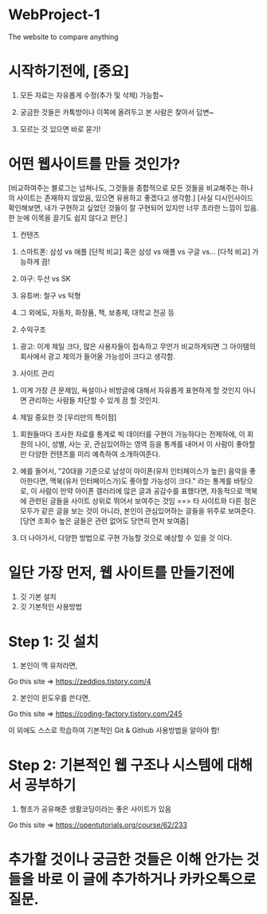 # WebProject-1
The website to compare anything 



# 시작하기전에, [중요]

1. 모든 자료는 자유롭게 수정(추가 및 삭제) 가능함~

2. 궁금한 것들은 카톡방이나 이쪽에 올려두고 본 사람은 찾아서 답변~

3. 모르는 것 있으면 바로 묻기!



# 어떤 웹사이트를 만들 것인가?

[비교하여주는 블로그는 넘쳐나도, 그것들을 종합적으로 모든 것들을 비교해주는 하나의 사이트는 존재하지 않았음, 있으면 유용하고 좋겠다고 생각함.]
[사실 디시인사이드 확인해보면, 내가 구현하고 싶었던 것들이 잘 구현되어 있지만 너무 초라한 느낌이 있음. 한 눈에 이목을 끌기도 쉽지 않다고 판단.]

1. 컨텐츠

  1) 스마트폰: 삼성 vs 애플 [단적 비교] 혹은 삼성 vs 애플 vs 구글 vs... [다적 비교] 가능하게 끔!
  
  2) 야구: 두산 vs SK 
  
  3) 유튜버: 철구 vs 턱형 
  
  4) 그 외에도, 자동차, 화장품, 책, 보충제, 대학교 전공 등


2. 수익구조

  1) 광고: 이게 제일 크다, 많은 사용자들이 접속하고 무언가 비교하게되면 그 아이템의 회사에서 광고 제의가 들어올 가능성이 크다고 생각함. 
  
3. 사이트 관리

  1) 이게 가장 큰 문제임, 욕설이나 비방글에 대해서 자유롭게 표현하게 할 것인지 아니면 관리하는 사람들 차단할 수 있게 끔 할 것인지.
  
4. 제일 중요한 것 [우리만의 특이점]

  1) 회원들마다 조사한 자료를 통계로 빅 데이터를 구현이 가능하다는 전제하에, 이 회원의 나이, 성별, 사는 곳, 관심있어하는 영역 등을 통계를 내어서 이 사람이 좋아할 만      다양한 컨텐츠를 미리 예측하여 소개하여준다.
  
  2) 예를 들어서, "20대을 기준으로 남성이 아이폰(유저 인터페이스가 높은) 음악을 좋아한다면, 맥북(유저 인터페이스가)도 좋아할 가능성이 크다." 라는 통계를 바탕으로,      이 사람이 만약 아이폰 갤러리에 많은 글과 공감수를 표했다면, 자동적으로 맥북에 관련된 글들을 사이트 상위로 뛰어서 보여주는 것임
     ==> 타 사이트와 다른 점은 모두가 같은 글을 보는 것이 아니라, 본인이 관심있어하는 글들을 위주로 보여준다.
     [당연 조회수 높은 글들은 관련 없어도 당연히 먼저 보여줌]
     
  3) 더 나아가서, 다양한 방법으로 구현 가능할 것으로 예상할 수 있을 것 이다.



# 일단 가장 먼저, 웹 사이트를 만들기전에

1. 깃 기본 설치
2. 깃 기본적인 사용방법


# Step 1: 깃 설치

1. 본인이 맥 유저라면,

Go this site => https://zeddios.tistory.com/4

2. 본인이 윈도우를 쓴다면,

Go this site => https://coding-factory.tistory.com/245

이 외에도 스스로 학습하여 기본적인 Git & Github 사용방법을 알아야 함!


# Step 2: 기본적인 웹 구조나 시스템에 대해서 공부하기

1. 형조가 공유해준 생활코딩이라는 좋은 사이트가 있음 

Go this site => https://opentutorials.org/course/62/233


# 추가할 것이나 궁금한 것들은 이해 안가는 것들을 바로 이 글에 추가하거나 카카오톡으로 질문.




